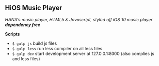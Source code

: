 ## HiOS Music Player
*HANA's music player, HTML5 & Javascript, styled off iOS 10 music player*
***dependency free***


**Scripts**
- `$ gulp js` build js files 
- `$ gulp less` run less compiler on all less files
- `$ gulp dev` start development server at 127.0.0.1:8000 (also complies js and less files)

